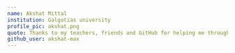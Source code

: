 ```yaml
---
name: Akshat Mittal
institution: Galgotias university
profile_pic: akshat.png
quote: Thanks to my teachers, friends and GitHub for helping me through out my career.
github_user: akshat-max
---
```

